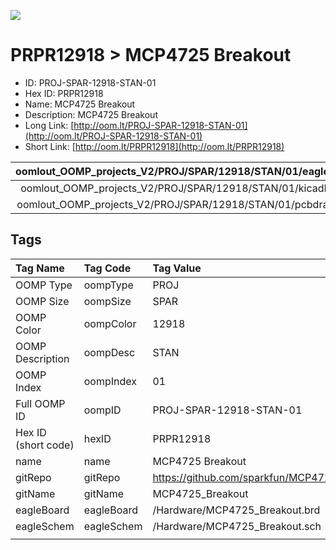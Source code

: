 


  
![][im]
# PRPR12918 > MCP4725 Breakout

- ID: PROJ-SPAR-12918-STAN-01
- Hex ID: PRPR12918
- Name: MCP4725 Breakout
- Description: MCP4725 Breakout
- Long Link: [http://oom.lt/PROJ-SPAR-12918-STAN-01](http://oom.lt/PROJ-SPAR-12918-STAN-01)
- Short Link: [http://oom.lt/PRPR12918](http://oom.lt/PRPR12918)
  

|oomlout_OOMP_projects_V2/PROJ/SPAR/12918/STAN/01/eagleImage.png|oomlout_OOMP_projects_V2/PROJ/SPAR/12918/STAN/01/eagleSchemImage.png|oomlout_OOMP_projects_V2/PROJ/SPAR/12918/STAN/01/kicadPcb3dFront.png|oomlout_OOMP_projects_V2/PROJ/SPAR/12918/STAN/01/kicadPcb3dBack.png|
| :---: | :---: | :---: | :---: |
|oomlout_OOMP_projects_V2/PROJ/SPAR/12918/STAN/01/kicadPcb3d.png|oomlout_OOMP_projects_V2/PROJ/SPAR/12918/STAN/01/bomBack.png|oomlout_OOMP_projects_V2/PROJ/SPAR/12918/STAN/01/bomFront.png|oomlout_OOMP_projects_V2/PROJ/SPAR/12918/STAN/01/pcbdraw.svg|
|oomlout_OOMP_projects_V2/PROJ/SPAR/12918/STAN/01/pcbdrawBack.svg||||

## Tags
  

|Tag Name|Tag Code|Tag Value|
| :--- | :--- | :--- |
|OOMP Type|oompType|PROJ|
|OOMP Size|oompSize|SPAR|
|OOMP Color|oompColor|12918|
|OOMP Description|oompDesc|STAN|
|OOMP Index|oompIndex|01|
|Full OOMP ID|oompID|PROJ-SPAR-12918-STAN-01|
|Hex ID (short code)|hexID|PRPR12918|
|name|name|MCP4725 Breakout|
|gitRepo|gitRepo|https://github.com/sparkfun/MCP4725_Breakout|
|gitName|gitName|MCP4725_Breakout|
|eagleBoard|eagleBoard|/Hardware/MCP4725_Breakout.brd|
|eagleSchem|eagleSchem|/Hardware/MCP4725_Breakout.sch|
||||



[im]: PROJ/SPAR/12918/STAN/01/kicadPcb3d_450.png
